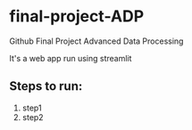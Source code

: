 # final-project-ADP
Github Final Project Advanced Data Processing

It's a web app run using streamlit

## Steps to run:
1. step1
2. step2

